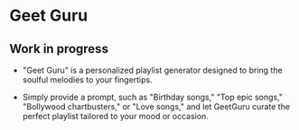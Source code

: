 # Geet Guru

## Work in progress

- "Geet Guru" is a personalized playlist generator designed to bring the soulful melodies to your fingertips.

- Simply provide a prompt, such as "Birthday songs," "Top epic songs," "Bollywood chartbusters," or "Love songs," and let GeetGuru curate the perfect playlist tailored to your mood or occasion.
